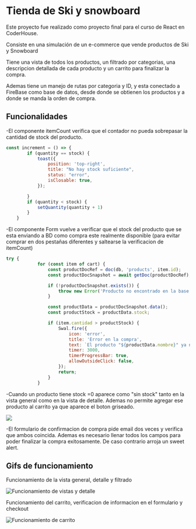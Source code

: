 # Tienda de Ski y snowboard
<p>Este proyecto fue realizado como proyecto final para el curso de React en CoderHouse.</p>
<p>Consiste en una simulación de un e-commerce que vende productos de Ski y Snowboard</p>
<p>Tiene una vista de todos los productos, un filtrado por categorias, una descripcion detallada de cada producto y un carrito para finalizar la compra.</p>
<p>Ademas tiene un manejo de rutas por categoria y ID, y esta conectado a FireBase como base de datos, desde donde se obtienen los productos y a donde se manda la orden de compra.</p>

## Funcionalidades 
<p>-El componente itemCount verifica que el contador no pueda sobrepasar la cantidad de stock del producto.<p>


```javascript
const increment = () => {
        if (quantity == stock) {
            toast({
                position: 'top-right',
                title: "No hay stock suficiente",
                status: "error",
                isClosable: true,
            });

        }
        if (quantity < stock) {
            setQuantity(quantity + 1)
        }
    }
``````

<p> -El componente Form vuelve a verificar que el stock del producto que se esta enviando a BD como compra este realmente disponible (para evitar comprar en dos pestañas diferentes y saltearse la verificacion de itemCount)<p>

```javascript
try {
            for (const item of cart) {
                const productDocRef = doc(db, 'products', item.id);
                const productDocSnapshot = await getDoc(productDocRef);

                if (!productDocSnapshot.exists()) {
                    throw new Error('Producto no encontrado en la base de datos.');
                }

                const productData = productDocSnapshot.data();
                const productStock = productData.stock;

                if (item.cantidad > productStock) {
                    Swal.fire({
                        icon: 'error',
                        title: 'Error en la compra',
                        text: `El producto "${productData.nombre}" ya no está disponible en stock.`,
                        timer: 3000,
                        timerProgressBar: true,
                        allowOutsideClick: false,
                    });
                    return;
                }
            }

``````
<p>-Cuando un producto tiene stock =0 aparece como "sin stock" tanto en la vista general como en la vista de detalle. Ademas no permite agregar ese producto al carrito ya que aparece el boton griseado. <p>

<img src='./Assets/imagenes/sinstock.jpg'>

<p>-El formulario de confirmacion de compra pide email dos veces y verifica que ambos coincida. Ademas es necesario llenar todos los campos para poder finalizar la compra exitosamente. De caso contrario arroja un sweet alert.

 


## Gifs de funcionamiento 
<p>Funcionamiento de la vista general, detalle y filtrado</p>

![Funcionamiento de vistas y detalle](funcionamiento-1.gif)

<p>Funcionamiento del carrito, verificacion de informacion en el formulario y checkout</p>

![Funcionamiento de carrito](funcionamiento-carrito.gif)
